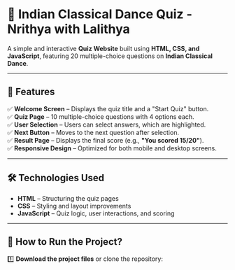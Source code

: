 # 📜 Indian Classical Dance Quiz - Nrithya with Lalithya

A simple and interactive **Quiz Website** built using **HTML, CSS, and JavaScript**, featuring 20 multiple-choice questions on **Indian Classical Dance**.

---

## 📌 Features  
✅ **Welcome Screen** – Displays the quiz title and a "Start Quiz" button.  
✅ **Quiz Page** – 10 multiple-choice questions with 4 options each.  
✅ **User Selection** – Users can select answers, which are highlighted.  
✅ **Next Button** – Moves to the next question after selection.  
✅ **Result Page** – Displays the final score (e.g., **"You scored 15/20"**).  
✅ **Responsive Design** – Optimized for both mobile and desktop screens.  

---
## 🛠️ Technologies Used  
- **HTML** – Structuring the quiz pages  
- **CSS** – Styling and layout improvements  
- **JavaScript** – Quiz logic, user interactions, and scoring  

---

## 🚀 How to Run the Project?  

1️⃣ **Download the project files** or clone the repository:  
```bash
